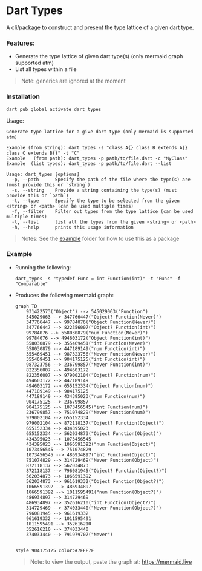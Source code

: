 # Dart Types

A cli/package to construct and present the type lattice of a given dart type.

### Features:
- Generate the type lattice of given dart type(s) (only mermaid graph supported atm)
- List all types within a file

> Note: generics are ignored at the moment

### Installation

```
dart pub global activate dart_types
```

Usage:
```
Generate type lattice for a give dart type (only mermaid is supported atm)

Example (from string): dart_types -s "class A{} class B extends A{} class C extends B{}" -t "C"
Example   (from path): dart_types -p path/to/file.dart -c "MyClass"
Example  (list types): dart_types -p path/to/file.dart --list

Usage: dart_types [options]
  -p, --path      Specify the path of the file where the type(s) are (must provide this or `string`)
  -s, --string    Provide a string containing the type(s) (must provide this or `path`)
  -t, --type      Specify the type to be selected from the given <string> or <path> (can be used multiple times)
  -f, --filter    Filter out types from the type lattice (can be used multiple times)
  -l, --list      list all the types from the given <string> or <path>
  -h, --help      prints this usage information
```

> Notes: See the [example](/example/) folder for how to use this as a package

### Example

- Running the following:
    ```console
    dart_types -s "typedef Func = int Function(int)" -t "Func" -f "Comparable"
    ```
- Produces the following mermaid graph:

    ```mermaid
    graph TD
        931422573("Object") --> 545029063("Function")
        545029063 --> 347766447("Object? Function(Never)")
        347766447 --> 99784076("Object Function(Never)")
        347766447 --> 822356007("Object? Function(int)")
        99784076 --> 558030879("num Function(Never)")
        99784076 --> 494603172("Object Function(int)")
        558030879 --> 355469451("int Function(Never)")
        558030879 --> 447189149("num Function(int)")
        355469451 --> 987323756("Never Function(Never)")
        355469451 --> 904175125("int Function(int)")
        987323756 --> 236799857("Never Function(int)")
        822356007 --> 494603172
        822356007 --> 979002104("Object? Function(num)")
        494603172 --> 447189149
        494603172 --> 655152334("Object Function(num)")
        447189149 --> 904175125
        447189149 --> 434395023("num Function(num)")
        904175125 --> 236799857
        904175125 --> 1073456545("int Function(num)")
        236799857 --> 751074829("Never Function(num)")
        979002104 --> 655152334
        979002104 --> 872118137("Object? Function(Object)")
        655152334 --> 434395023
        655152334 --> 562034873("Object Function(Object)")
        434395023 --> 1073456545
        434395023 --> 1066591392("num Function(Object)")
        1073456545 --> 751074829
        1073456545 --> 486934897("int Function(Object)")
        751074829 --> 314729469("Never Function(Object)")
        872118137 --> 562034873
        872118137 --> 796081945("Object? Function(Object?)")
        562034873 --> 1066591392
        562034873 --> 961619332("Object Function(Object?)")
        1066591392 --> 486934897
        1066591392 --> 1011595491("num Function(Object?)")
        486934897 --> 314729469
        486934897 --> 352616210("int Function(Object?)")
        314729469 --> 374033440("Never Function(Object?)")
        796081945 --> 961619332
        961619332 --> 1011595491
        1011595491 --> 352616210
        352616210 --> 374033440
        374033440 --> 791979707("Never")


    style 904175125 color:#7FFF7F
    ```

    > Note: to view the output, paste the graph at: https://mermaid.live 